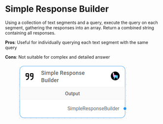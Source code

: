 # Simple Response Builder

Using a collection of text segments and a query, execute the query on each segment, gathering the responses into an array. Return a combined string containing all responses.

**Pros**: Useful for individually querying each text segment with the same query

**Cons**: Not suitable for complex and detailed answer

<figure><img src="../../../.gitbook/assets/image (8) (1) (1) (1) (1).png" alt=""><figcaption></figcaption></figure>
